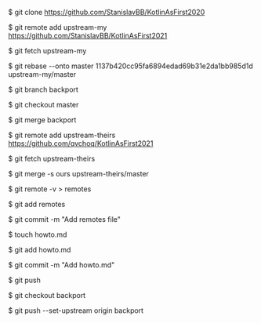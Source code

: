 $ git clone https://github.com/StanislavBB/KotlinAsFirst2020

$ git remote add upstream-my https://github.com/StanislavBB/KotlinAsFirst2021

$ git fetch upstream-my

$ git rebase --onto master 1137b420cc95fa6894edad69b31e2da1bb985d1d upstream-my/master

$ git branch backport

$ git checkout master

$ git merge backport

$ git remote add upstream-theirs https://github.com/qvchoq/KotlinAsFirst2021

$ git fetch upstream-theirs

$ git merge -s ours upstream-theirs/master

$ git remote -v > remotes

$ git add remotes

$ git commit -m "Add remotes file"

$ touch howto.md

$ git add howto.md

$ git commit -m "Add howto.md"

$ git push

$ git checkout backport

$ git push --set-upstream origin backport
